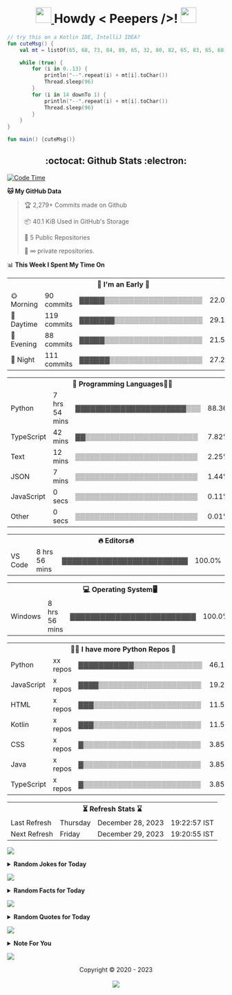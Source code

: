 <h1 align='center'>
	<a href="https://adityaprasad.eu.org" rel="nofollow"> <img src="https://media2.giphy.com/media/QssGEmpkyEOhBCb7e1/giphy.gif?cid=ecf05e47a0n14BexZMoP1gqvSbLZSfYigjUvfcXkroScK00bl&rid=giphy.gif" height="36px" width="36px"> </a> Howdy < Peepers />! 
	<a href="https://adityaprasad.eu.org" rel="nofollow"> <img src="https://raw.githubusercontent.com/MartinHeinz/MartinHeinz/master/wave.gif" height="36px" width="36px"> </a>
	<br>
</h1>

```kt
// try this on a Kotlin IDE, IntelliJ IDEA?
fun cuteMsg() {
    val mt = listOf(65, 68, 73, 84, 89, 65, 32, 80, 82, 65, 83, 65, 68, 32, 83)

    while (true) {
        for (i in 0..13) {
            println("--".repeat(i) + mt[i].toChar())
            Thread.sleep(96)
        }
        for (i in 14 downTo 1) {
            println("--".repeat(i) + mt[i].toChar())
            Thread.sleep(96)
        }
    }
}

fun main() {cuteMsg()}
```

<h2 align='center'> :octocat: Github Stats :electron: </h2>


  <!--START_SECTION:waka-->
<p><a href="https://adityaprasad.eu.org" rel="nofollow"> <img src="https://camo.githubusercontent.com/426a13c409b2d0edabc85e3fa82e02a7a21ac67f27f2fbb7c6505223124c1bc0/687474703a2f2f696d672e736869656c64732e696f2f62616467652f436f646525323054696d6525323073696e636525323032322f30312f323032322d3125324330303825323068727325323035332532306d696e732d626c75653f6c6f676f3d77616b6174696d65" alt="Code Time" data-canonical-src="http://img.shields.io/badge/Code%20Time%20since%2022/01/2022-1%2C008%20hrs%2053%20mins-blue?logo=wakatime" style="max-width: 100%;"> </a></p>
<p><strong>🐱 My GitHub Data</strong></p>
<blockquote>
<p>🏆 2,279+ Commits made on Github</p>
<p>📦 40.1 KiB Used in GitHub's Storage</p>
<p>📜 5 Public Repositories</p>
<p>🔑 ∞ private repositories.</p>
</blockquote>
<p>📊 <strong>This Week I Spent My Time On</strong></p>
<table>
<tbody><tr><th colspan="4"> 🥰 I'm an Early 🐤</th></tr> 
 <tr>
<td>🌞 Morning</td>
<td>90 commits</td>
<td>▓▓▓▓▓▒▒▒▒▒▒▒▒▒▒▒▒▒▒▒▒▒▒▒▒</td>
<td>22.06%</td>
</tr> 
 <tr>
<td>🌆 Daytime</td>
<td>119 commits</td>
<td>▓▓▓▓▓▓▓▒▒▒▒▒▒▒▒▒▒▒▒▒▒▒▒▒▒</td>
<td>29.17%</td>
</tr> 
 <tr>
<td>🌃 Evening</td>
<td>88 commits</td>
<td>▓▓▓▓▓▒▒▒▒▒▒▒▒▒▒▒▒▒▒▒▒▒▒▒▒</td>
<td>21.57%</td>
</tr> 
 <tr>
<td>🌙 Night</td>
<td>111 commits</td>
<td>▓▓▓▓▓▓▒▒▒▒▒▒▒▒▒▒▒▒▒▒▒▒▒▒▒</td>
<td>27.21%</td>
</tr>
</tbody></table>
<table>
<tbody><tr><th colspan="4">💬 Programming Languages🧑‍💻 </th></tr> 
 <tr>
<td>Python</td>
<td>7 hrs 54 mins</td>
<td>▓▓▓▓▓▓▓▓▓▓▓▓▓▓▓▓▓▓▓▓▓▓▒▒▒</td>
<td>88.36%</td>
</tr> 
 <tr>
<td>TypeScript</td>
<td>42 mins</td>
<td>▓▓▒▒▒▒▒▒▒▒▒▒▒▒▒▒▒▒▒▒▒▒▒▒▒</td>
<td>7.82%</td>
</tr> 
 <tr>
<td>Text</td>
<td>12 mins</td>
<td>▒▒▒▒▒▒▒▒▒▒▒▒▒▒▒▒▒▒▒▒▒▒▒▒▒</td>
<td>2.25%</td>
</tr> 
 <tr>
<td>JSON</td>
<td>7 mins</td>
<td>▒▒▒▒▒▒▒▒▒▒▒▒▒▒▒▒▒▒▒▒▒▒▒▒▒</td>
<td>1.44%</td>
</tr> 
 <tr>
<td>JavaScript</td>
<td>0 secs</td>
<td>▒▒▒▒▒▒▒▒▒▒▒▒▒▒▒▒▒▒▒▒▒▒▒▒▒</td>
<td>0.11%</td>
</tr> 
 <tr>
<td>Other</td>
<td>0 secs</td>
<td>▒▒▒▒▒▒▒▒▒▒▒▒▒▒▒▒▒▒▒▒▒▒▒▒▒</td>
<td>0.01%</td>
</tr>
</tbody></table>
<table>
<tbody><tr><th colspan="4">🔥 Editors🔥 </th></tr> 
 <tr>
<td>VS Code</td>
<td>8 hrs 56 mins</td>
<td>▓▓▓▓▓▓▓▓▓▓▓▓▓▓▓▓▓▓▓▓▓▓▓▓▓</td>
<td>100.0%</td>
</tr>
</tbody></table>
<table>
<tbody><tr><th colspan="4">💻 Operating System🖥️ </th></tr> 
 <tr>
<td>Windows</td>
<td>8 hrs 56 mins</td>
<td>▓▓▓▓▓▓▓▓▓▓▓▓▓▓▓▓▓▓▓▓▓▓▓▓▓</td>
<td>100.0%</td>
</tr>
</tbody></table>
<table>
<tbody><tr><th colspan="4"> 🧑‍💻 I have more Python Repos 📁</th></tr> 
 <tr>
<td>Python</td>
<td>xx repos</td>
<td>▓▓▓▓▓▓▓▓▓▓▓▒▒▒▒▒▒▒▒▒▒▒▒▒▒</td>
<td>46.15%</td>
</tr> 
 <tr>
<td>JavaScript</td>
<td>x repos</td>
<td>▓▓▓▓▒▒▒▒▒▒▒▒▒▒▒▒▒▒▒▒▒▒▒▒▒</td>
<td>19.23%</td>
</tr> 
 <tr>
<td>HTML</td>
<td>x repos</td>
<td>▓▓▓▒▒▒▒▒▒▒▒▒▒▒▒▒▒▒▒▒▒▒▒▒▒</td>
<td>11.54%</td>
</tr> 
 <tr>
<td>Kotlin</td>
<td>x repos</td>
<td>▓▓▓▒▒▒▒▒▒▒▒▒▒▒▒▒▒▒▒▒▒▒▒▒▒</td>
<td>11.54%</td>
</tr> 
 <tr>
<td>CSS</td>
<td>x repos</td>
<td>▓▒▒▒▒▒▒▒▒▒▒▒▒▒▒▒▒▒▒▒▒▒▒▒▒</td>
<td>3.85%</td>
</tr> 
 <tr>
<td>Java</td>
<td>x repos</td>
<td>▓▒▒▒▒▒▒▒▒▒▒▒▒▒▒▒▒▒▒▒▒▒▒▒▒</td>
<td>3.85%</td>
</tr> 
 <tr>
<td>TypeScript</td>
<td>x repos</td>
<td>▓▒▒▒▒▒▒▒▒▒▒▒▒▒▒▒▒▒▒▒▒▒▒▒▒</td>
<td>3.85%</td>
</tr>
</tbody></table>
<table>
<tbody><tr><th colspan="4">⏳ Refresh Stats ⌛</th></tr>
<tr>
<td>Last Refresh</td>
<td>Thursday</td>
<td>December 28, 2023</td>
<td>19:22:57 IST</td>
</tr>
<tr>
<td>Next Refresh</td>
<td>Friday</td>
<td>December 29, 2023</td>
<td>19:20:55 IST</td>
</tr>
</tbody></table>
<p>
	<a href="https://adityaprasad.eu.org" rel="nofollow">
		<img src="https://user-images.githubusercontent.com/73097560/115834477-dbab4500-a447-11eb-908a-139a6edaec5c.gif" style="max-width: 100%;">
	</a>
</p>
<details>
<summary><b>Random Jokes for Today</b></summary>
<br>
<pre><code>1 » Why do birds fly south for the winter? Because it's too far to walk.</code></pre>
<pre><code>2 » Why did the banana go to the doctor? He was not "peeling" well.</code></pre>
<pre><code>3 » Why are snake races so exciting? They're always neck and neck.</code></pre>
</details>
<p>
	<a href="https://adityaprasad.eu.org" rel="nofollow">
		<img src="https://user-images.githubusercontent.com/73097560/115834477-dbab4500-a447-11eb-908a-139a6edaec5c.gif" style="max-width: 100%;">
	</a>
</p>
<details>
<summary><b>Random Facts for Today</b></summary>
<br>
<pre><code>1 » 40,000 Americans are injured by toilets each year.</code></pre>
<pre><code>2 » `Stewardesses` is the longest word that is typed with only the left hand.</code></pre>
<pre><code>3 » Each of us generates about 3.5 pounds of rubbish a day, most of it paper.</code></pre>
</details>
<p>
	<a href="https://adityaprasad.eu.org" rel="nofollow">
		<img src="https://user-images.githubusercontent.com/73097560/115834477-dbab4500-a447-11eb-908a-139a6edaec5c.gif" style="max-width: 100%;">
	</a>
</p>
<details>
<summary><b>Random Quotes for Today</b></summary>
<br>
<pre><code>1 » Friendship is held to be the severest test of character. It is easy, we think, to be loyal to a family and clan, whose blood is in your own veins. - Charles Eastman</code></pre>
<pre><code>2 » In the business world, everyone is paid in two coins: cash and experience. Take the experience first; the cash will come later. - Harold Geneen</code></pre>
<pre><code>3 » Small opportunities are often the beginning of great enterprises. - Demosthenes</code></pre>
</details>

<!--END_SECTION:waka-->



<p>
	<a href="https://adityaprasad.eu.org" rel="nofollow">
		<img src="https://user-images.githubusercontent.com/73097560/115834477-dbab4500-a447-11eb-908a-139a6edaec5c.gif" style="max-width:100%;">
	</a>
</p>
<details>
	<summary>
		<b>Note For You</b>
	</summary>
	<br>
	<p align="center">
		<i>The GitHub and Wakatime statistics shown here do not capture all of my activity across all platforms and tools. They reflect only a portion of my overall activity on GitHub and time spent using IDEs and editors with Wakatime installed on my personal computer. Keep in mind that my involvement in similar activities elsewhere may not be accounted for in these statistics..!</i>
	</p>
</details>
<p>
	<a href="https://adityaprasad.eu.org" rel="nofollow">
		<img src="https://user-images.githubusercontent.com/73097560/115834477-dbab4500-a447-11eb-908a-139a6edaec5c.gif" style="max-width:100%;">
	</a>
</p>
<p align="center"> Copyright © 2020 - 2023 <br>
	<br>
	<a href="https://adityaprasad.eu.org" rel="nofollow">
		<img src="https://da.gd/track" style="max-width:100%;">
	</a>
</p>

